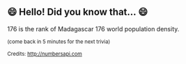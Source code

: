 ## 😄 Hello! Did you know that... 😄
176 is the rank of Madagascar 176 world population density.

<sup>(come back in 5 minutes for the next trivia)</sup>


<sup>Credits: http://numbersapi.com</sup>
